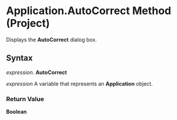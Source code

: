 
# Application.AutoCorrect Method (Project)

Displays the  **AutoCorrect** dialog box.


## Syntax

 _expression_. **AutoCorrect**

 _expression_ A variable that represents an **Application** object.


### Return Value

 **Boolean**

